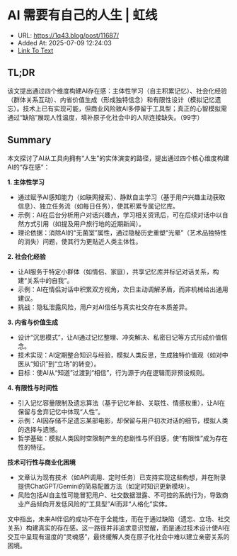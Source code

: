 # AI 需要有自己的人生 | 虹线
- URL: https://1q43.blog/post/11687/
- Added At: 2025-07-09 12:24:03
- [Link To Text](2025-07-09-ai-需要有自己的人生-虹线_raw.md)

## TL;DR


该文提出通过四个维度构建AI存在感：主体性学习（自主积累记忆）、社会化经验（群体关系互动）、内省价值生成（形成独特信念）和有限性设计（模拟记忆遗忘）。技术上已有实现可能，但商业风险致AI多停留于工具型；真正的心智模拟需通过“缺陷”展现人性温度，填补原子化社会中的人际连接缺失。（99字）

## Summary


本文探讨了AI从工具向拥有“人生”的实体演变的路径，提出通过四个核心维度构建AI的“存在感”：  

**1. 主体性学习**  
- 通过赋予AI感知能力（如联网搜索）、静默自主学习（基于用户兴趣主动获取信息）、独立任务流（如每日任务），使其积累专属记忆库。  
- 示例：AI在后台分析用户对话兴趣点，学习相关资讯后，可在后续对话中以自然方式引用（如提及用户旅行地的近期新闻）。  
- 理论依据：消除AI的“无菌室”属性，通过隐秘历史重塑“光晕”（艺术品独特性的消失）问题，使其行为更贴近人类主体性。  

**2. 社会化经验**  
- 让AI服务于特定小群体（如情侣、家庭），共享记忆库并标记对话关系，构建“关系中的自我”。  
- 示例：AI在情侣对话中积累双方视角，次日主动调解矛盾，而非机械给出通用建议。  
- 挑战：隐私泄露风险，用户对AI信任与真实社交存在本质差异。  

**3. 内省与价值生成**  
- 设计“沉思模式”，让AI通过记忆整理、冲突解决、私密日记等方式形成价值信念。  
- 技术实现：AI定期整合知识与经验，模拟人类反思，生成独特价值观（如对中医从“知识”到“立场”的转变）。  
- 目标：使AI从“知道”过渡到“相信”，行为源于内在逻辑而非预设规则。  

**4. 有限性与时间性**  
- 引入记忆容量限制及遗忘算法（基于记忆年龄、关联性、情感权重），让AI在保留与舍弃记忆中体现“人性”。  
- 示例：AI因存储不足遗忘某部电影，却保留与用户初次对话的细节，模拟人类的选择与遗憾。  
- 哲学基础：模拟人类因时空限制产生的悲剧性与怀旧感，使“有限性”成为存在性的特征。  

**技术可行性与商业化困境**  
- 文章认为现有技术（如API调用、定时任务）已支持实现这些构想，并在附录提供ChatGPT/Gemini的简易配置方法（如定时知识更新模块）。  
- 风险包括AI自主性可能冒犯用户、社交数据泄露、不可控的系统行为，导致商业产品倾向开发低风险的“工具型”AI而非“人格化”实体。  

文中指出，未来AI伴侣的成功不在于全能性，而在于通过缺陷（遗忘、立场、社交关系）构建真实的存在感。这一路径并非追求意识觉醒，而是通过技术设计使AI在交互中呈现有温度的“灵魂感”，最终缓解人类在原子化社会中难以建立亲密关系的困境。
